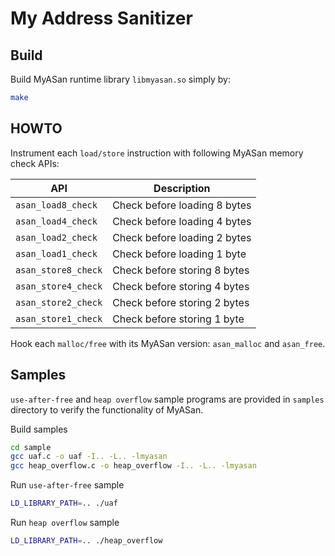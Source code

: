 My Address Sanitizer
====================

## Build

Build MyASan runtime library `libmyasan.so` simply by: 

```sh
make
```

## HOWTO

Instrument each `load/store` instruction with following MyASan memory check APIs:

| API                 | Description                  |
| ------------------- | ---------------------------- |
| `asan_load8_check`  | Check before loading 8 bytes |
| `asan_load4_check`  | Check before loading 4 bytes |
| `asan_load2_check`  | Check before loading 2 bytes |
| `asan_load1_check`  | Check before loading 1 byte  |
| `asan_store8_check` | Check before storing 8 bytes |
| `asan_store4_check` | Check before storing 4 bytes |
| `asan_store2_check` | Check before storing 2 bytes |
| `asan_store1_check` | Check before storing 1 byte  |

Hook each `malloc/free` with its MyASan version: `asan_malloc` and `asan_free`.

## Samples

`use-after-free` and `heap overflow` sample programs are provided in `samples` directory to verify the functionality of MyASan.

Build samples

```sh
cd sample
gcc uaf.c -o uaf -I.. -L.. -lmyasan
gcc heap_overflow.c -o heap_overflow -I.. -L.. -lmyasan
```
Run `use-after-free` sample
```sh
LD_LIBRARY_PATH=.. ./uaf
```

Run `heap overflow` sample
```sh
LD_LIBRARY_PATH=.. ./heap_overflow
```